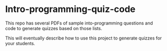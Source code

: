 # Intro-programming-quiz-code
This repo has several PDFs of sample into-programming questions and code to generate quizzes based on those lists.


This will eventually describe how to use this project to generate quizzes for your students.
